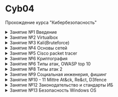# **Cyb04**
Прохождение курса "Кибербезопасность"




<details><summary>Занятие №1 Введение</summary>

___
> Скачать и установить VirtialBox
___

В наличие у меня имеется старый и достаточно слабый ноутбук, который может поддерживать только Win 8.1 без ущерба для производительности. Имеется доступ к ВЦОДу со следующими характеристиками: 27 GHz CPU, 25 Gb Memory, 500 Gb Storage. Исходя из предпосылок было принято развернуть одну мощную хостовую машину на Win 10, скачать и установить на нее VirtualBox, на базе данной хостовой машины строить инфраструктуру для обучения. 

Характеристики ВМ:

![Характеристики_ВМ](/Lesson_1/%D0%94%D0%97%201.png)

</details>

<details><summary>Занятие №2 Virtualbox</summary>

___
> Создать 3 виртуальные машины в VirtualBox и обеспечить сетевую связность
___

Были развернуты 3 виртуальные: Windows Server 2019 (10.10.0.4), Winsows 10 (10.10.0.5), Kali linux (10.10.0.6). В правила брантмауэра на ВМ Windows server 2019 и Windows 10 добавлено/включно правило, которое разрешает ICMP echo request (ping) данных машин.

![Сетевая связность](/Lesson_2/%D0%94%D0%97%202.png)

</details>


<details><summary>Занятие №3 Kali(Bruteforce)</summary>

___
> На машинах с системами Windows Server 2019 и 10 установить и включить SSH, включить RDP. С машины Kali Linux провести сканирование сети. 
___

Результаты сканирования сети, на них видны включенные SSH и RDP:

![Сканирование nmap](/Lesson_3/%D0%94%D0%97%203_1.png)

___
> Подобрать пароль от ssh ВМ Windows 10. 
___

Для удобства и быстроты подбора пароля на ВМ Windows 10 был установлен 2-ухзначный пароль. При помощи инструмента crunch были созданы словари из комбинации цифр и прописных латинских букв. Первый попытки подбора пароля при помощи инструмента Hydra выдавали ошибку (error: all children were disabled due connections error). 

![Ошибка](/Lesson_3/%D0%94%D0%97%203_2%20Hydra%20error.png)

Чтобы решить проблему были предриняты следующие действия:
1. Проверена возможность подключения по ssh вообще - успешно.
2. Были изменены настройки ssh при помощи kali-tweaks - без результатно.
3. Отключен брэнтмауэр ВМ Windows 10 - без результатно.
4. Пустить подбор пароля в один поток и с большим интервалом между запросами - без результатно.
5. Запустить подбор пароля при помощи инструмента medusa - процесс занял очень много времени.
6. Попробовал подобрать пароль к хостовой машине - успешно.

![Успех хост](/Lesson_3/%D0%94%D0%97%203_2%20hydra_host.png)

После перезагрузки системы ВМ Windows 10 (так как на нее скачались критические обновления и требовали перезагрузки) получилось подобрать пароль.

![Успех вм гидра](/Lesson_3/%D0%94%D0%97%203_2%20Hydra%20succes.png)

![Успех вм медуза](/Lesson_3/%D0%94%D0%97%203_2%20medusa_success.png)

___
> Изменить настройки фаервола и политики блокировки учетных записей при неправильном вводе пароля ВМ Windows 10. 
___

При изменении настроек блокировки аккаунта при неправильном вводе пароля hydra опять начала падать в ошибку. Medusa в свою очередь пыталась подобрать пароль, однако это заняло бы слишком много времени.

![Аккаунт](/Lesson_3/%D0%94%D0%97%203_2%20log.png)

При изменении параметров брантмауэра пропала возможность подключения по ssh вообще.

![Брантмауэр](/Lesson_3/%D0%94%D0%97%203_2%20ip.png)

![Ошибка SSh](/Lesson_3/%D0%94%D0%97%203_2%20ssh%20error.png)

</details>

<details><summary>Занятие №4 Основы сетей</summary>

___
> Проработать и изучить модель OSI
___
Была сделана памятка по модели  OSI в которую были добавлены примеры протоколов для каждого уровня, а так же возможные атаки относительно каждого уровня.

![Памятка](/Lesson_4/%D0%94%D0%97%204_1.png)

Текстовый вариант: [Памятка](/Lesson_4/%D0%94%D0%97-4_1.docx)
___
> Расписать из сети 192.168.0.0/25 все подсети с /26 по /30
___

![Подсети](/Lesson_4/%D0%94%D0%97%204_2.png)

Текстовый вариант: [Подсети](/Lesson_4/%D0%94%D0%97%204_2.xlsx)

___
> Конвертировать 3 ip адреса 192.168.100.1, 172.16.0.1, 10.10.10.10 в IPv6
___

![IPv4 to IPv6](/Lesson_4/%D0%94%D0%97%204_3.png)

Текстовый вариант: [IPv4 to IPv6](/Lesson_4/%D0%94%D0%97%204_3.xlsx)

</details>


<details><summary>Занятие №5 Cisco packet tracer</summary>

___
> Зайти в настройки домашнего роутера.	Изучить настройки, сделать скрины настройки проброса портов приложений (на примере если бы вы хотели открыть доступ к домашнему веб-серверу).
___

![Домашний роутер](/Lesson_5/%D0%94%D0%97%205%20home.png)
___
> Работа с Cisco Packet Tracer.	Собрать базовую схему комп-свитч-роутер-свитч-комп. Сегментировать сеть на 10 и 20 vlan, добиться видимости хостов. Настроить сеть, добиться echo ping запросов между хостами. Проследить на симуляции за пакетом ICMP.
___

Создана сеть состоящая из 2-ух коммутаторов, 4-х компьютеров, 1-го роутера. Изначально при подключении всех устройств в сеть, проблем с сетевой связностью не возникло. При разделении на два Vlan'а (10 и 20) компьютеры перестали видеть друг друга. Чтобы восстановить сетевую связность было необходимо: перевести интерфейсы, которые связывают коммутаторы и роутер в trunk mode, также создать на роутере субинтерфейсы с номерами Vlan'ов. 

![Схема](/Lesson_5/%D0%94%D0%97%205%20scheme.png)

![Коммутатор](/Lesson_5/%D0%94%D0%97%205%20com.png)

![Роутер](/Lesson_5/%D0%94%D0%97%205%20rout.png)

После данных действий сетевая связность восстановилась. Было поведена симуляция запроса ICMP echo request - успешно.

![ICMP echo](/Lesson_5/%D0%94%D0%97%205%20pack.png)

Втрорым решением данной проблемы могло быть использование L3 коммутатора с возможностями роутера

![L3](/Lesson_5/%D0%94%D0%97%205%20L3.png)
___
> На 1 из сторон заменить хост на сервер, настроить на сервере web страничку, настроить NAT на роутере, добиться доступа по NAT inside global адресу к web серверу 
___

В схему был добавлен сервер. На нем были настроены DNS и WEB-сервер. Для подключения к нему использовался настроенный статический NAT на роутере. Подключение было успешным из 2-ух Vlan'ов, как по внешнему IP (192.168.100.100 внутренний - 10.10.0.4) так и по доменному имени (test.com).

![Serv](/Lesson_5/%D0%94%D0%97%205%20serv.png)

![NAT](/Lesson_5/%D0%94%D0%97%205%20nat.png)

</details>

<details><summary>Занятие №6 Криптография</summary>

___
> Схема работы IPSec
___

Протоколы, которые используются при создании защищенного канала:

![Протоколы](/Lesson_6/%D0%94%D0%97%206%20ipsecprotocols.png)

Схема создания IPSec тоннеля:

![Схема тоннеля IPSec](/Lesson_6/%D0%94%D0%97%206%20%D1%81%D1%85%D0%B5%D0%BC%D0%B0%20%D1%82%D0%BE%D0%BD%D0%BD%D0%B5%D0%BB%D1%8F.png)

<details><summary>Этапы подключения IKE Phase 1</summary>

Step 1 : Negotiation

The peer that has traffic that should be protected will initiate the IKE phase 1 negotiation. The two peers will negotiate about the following items:

-  Hashing: we use a hashing algorithm to verify the integrity, we use MD5 or SHA for this.
- Authentication: each peer has to prove who he is. Two commonly used options are a pre-shared key or digital certificates.
- DH (Diffie Hellman) group: the DH group determines the strength of the key that is used in the key exchange process. The higher group numbers are more secure but take longer to compute.
- Lifetime: how long does the IKE phase 1 tunnel stand up? the shorter the lifetime, the more secure it is because rebuilding it means we will also use new keying material. Each vendor uses a different lifetime, a common default value is 86400 seconds (1 day).
- Encryption: what algorithm do we use for encryption? For example, DES, 3DES or AES.

Step 2: DH Key Exchange

Once the negotiation has succeeded, the two peers will know what policy to use. They will now use the DH group that they negotiated to exchange keying material. The end result will be that both peers will have a shared key.

Step 3: Authentication

The last step is that the two peers will authenticate each other using the authentication method that they agreed upon on in the negotiation. When the authentication is successful, we have completed IKE phase 1. The end result is a IKE phase 1 tunnel (aka ISAKMP tunnel) which is bidirectional. This means that both peers can send and receive on this tunnel.

</details>

Фаза 1 может проходить в двух режимах:

1. Main mode
2. Aggressive mode

Main mode - данный режим проходит за 6 обменов сообщениями (сообщение с настройками и подтверждение от другой стороны) и считается более безопасным так как меньше информации передается открытым кодом.

Aggressive mode - в данном режиме для поднятия канала необходимо 3 сообщения, но является менее безопасным, так как большее количество информации передается открытым кодом.

<details><summary>Этапы подключения IKE Phase 2</summary>

Just like in IKE phase 1, our peers will negotiate about a number of items:

- IPsec Protocol: do we use AH or ESP?
- Encapsulation Mode: transport or tunnel mode?
- Encryption: what encryption algorithm do we use? DES, 3DES or AES?
- Authentication: what authentication algorithm do we use? MD5 or SHA?
- Lifetime: how long is the IKE phase 2 tunnel valid? When the tunnel is about to expire, we will refresh the keying material.
- (Optional) DH exchange: used for PFS (Perfect Forward Secrecy).

</details>

Информация которая передается через канал IPSec может шифроваться двумя способами:

1. AH (Authentication Header) шифрование заголовка  
2. ESP (Encapsulating Security Payload) шифрование содержимого

Оба протокола поддерживают 2 режима:

- Transport mode (не скрывает оригинальный IP отправителя)
- Tunnel mode (скрывает оригинальный IP отправителя)

![AH](/Lesson_6/%D0%94%D0%97%206%20AH.png)

![ESP](/Lesson_6/%D0%94%D0%97%206%20ESP.png)

![AH+ESP](/Lesson_6/%D0%94%D0%97%206%20ESP.png)

___
> Подключение по SSH к Ubuntu при помощи сертификата
___

Для начала по условию задания необходимо установить ВМ с ОС Ubuntu и подключить к ней два интерфейса: один будет смотреть во внутренную сеть, второй - для подключения к сети интернет. 
 - Создаем еще одну NAT сеть для выхода в интернет с Ubuntu.
 - Создаем ВМ с двумя интерфейсами и подключаем их к сети NAT: один default в сети 10.10.0.0/24, второй ubuntu в сети 54.55.56.0/24.
 - После установки обновляем ОС 

 ```bash
 apt update
 apt upgrade
 ```

 - Проверяем установлен ли ssh сервис.

 ```bash
 systemctl status ssh
 ```
 - Настраиваем интерфейсы. Смотрим как называется каждый интерфес.
 
 ![U intf](/Lesson_6/%D0%94%D0%97%206%20U%20inerf.png)

  - В Ubuntu 22.04 настройки сети расположены не в /etc/network/interfaces, а необходимо создавать конфиг самому /etc/netplan/02-network.yaml (02 - приоритет конфига, чем выше число, тем более приоритетный конфиг).

 ![U netplan](/Lesson_6/%D0%94%D0%97%206%20U%20netplan.png)  
 
 - Проверяем настройки, применяем конфиг и проверяем интерфейсы. Если данный способ не поможет, то можно настроить через визуальный интерфейс настройки сети.
 
 ![U intf2](/Lesson_6/%D0%94%D0%97%206%20U%20inerf2.png)  

 - Теперь пробуем подключиться к ВМ Ubuntu c ВМ Kali по SSH. Если получилось создатьподключение, то далее переходим к созданию пары приватный и публичный ключи, а также установке установке публичного ключа на ВМ Ubuntu. 
 
 ```bash
 # Генерация публичного ключа. Ключ -t отвечает за алгоритм кодировки ключа 
  ssh-keygen 
 # После ввода команды будет 2 опции: указать место создания ключа и его имя, дополнительный пароль при подключении при помощи приватного ключа
 # Копируем ключ на удаленный хост. Если не указывать ключ через параметр -i то будет установлен ключ из стандартного местоположения
  ssh-copy-id -i /home/kali/.ssh/key.pub -p 2222 user@10.10.0.10
 # Вводим пароль пользователя, чтобы успешно установить публичный ключ на удаленную машину
 ```
 > Далее у меня возникли проблемы с подключением при помощи приватного ключа. Были приняты следующие меры: chmod 700 ~/.ssh, chmod 600 на кллючи, изменение крнфига на Ubuntu, дебаг выполнения кода подключения ssh при помощи ключа -v. Решением проблмы оказалось то, что было необходимо создать ключ в формате RSA: ssh-keygen -t RSA, так как по кмолчанию ключи создавались в формате ed25519
  
 - Чтобы подключаться при помощи приватного без ввода пароля необходимо изменить строки в конфиге Ubuntu: PubkeyAuthentication yes, PasswordAuthentication no. После каждого изменения конфига перезапускаем сервис.

 ```bash
 systemctl restart ssh
 ```
 ![U success](/Lesson_6/%D0%94%D0%97%206%20U%20pubkey.png)  

 - После этого был изменен конфиг sshd_config на ВМ Ubuntu для соответствия базовым рекомендациями безопасности.

![U conf1](/Lesson_6/%D0%94%D0%97%206%20U%20conf1.png) 

![U conf2](/Lesson_6/%D0%94%D0%97%206%20U%20conf2.png) 

![U conf3](/Lesson_6/%D0%94%D0%97%206%20U%20conf3.png) 

- Параметр Banner меняет приветствие при успешном SSH подключении. Необходимое нам приветствие записываем в файл /etc/banner.

___
> Настроить на Ubuntu возможность подключения к ней по RDP.
___

[Мануал для поделючения по RDP](https://ubuntu-news.ru/news/ubuntu-2204-podderzhivaet-podklyuchenie-po-protokolu-rdp-iz-korobki)

Так же необходимо выполнить команду и поменять пароль подключения в настройках:

```bash
systemctl --user --global --enable gnome-remote-desktop
```
 При подключении необходимо, чтобы пользователь вошел в систему.

![Успешное RDP-подключение](/Lesson_6/%D0%94%D0%97%206%20%20rdp.png)

___
> Установить и настроить WireGuard VPN на Ubuntu
___

[Мануал для поделючения по VPN](https://habr.com/ru/sandbox/189100/)

Для успешного подключения необходимо указать интерфейс и IP которое используется для выхода в сеть интернет.

![Успешное VPN-подключение](/Lesson_6/%D0%94%D0%97%206%20U%20vpn.png)


</details>

<details><summary>Занятие №6 Типы атак, OWASP top 10</summary>

___
> Изучить SQL запросы.
___

Пройдено.

![SQL](/Lesson_7/%D0%94%D0%97%207%20sql.png)

___
> Лабораторные работы по OWASP TOP 10.
___

Оговорюсь сразу: решал с помощью подсказок.

 1. Lab Broken Access Controll 1

![Lab1](/Lesson_7/%D0%94%D0%97%207%20lab1.png)
 
 2. Lab Broken Access Controll 2

![Lab2](/Lesson_7/%D0%94%D0%97%207%20lab2.png)

 3. Lab Injection 1

 ![Lab3](/Lesson_7/%D0%94%D0%97%207%20lab3.png)

 4. Lab SSRF 1

![Lab4](/Lesson_7/%D0%94%D0%97%207%20lab4.png)

___
> Тренировка поиска уязвимостей на примере OWASP Juice Shop
___

[Мануал по установке и выполнению базовых заданий](https://spy-soft.net/owasp-juice-shop/)

Устанавливаем по мануалу на ВМ Ubunru OWASP juice shop и Burp Suite. После установки node.js нужно зайти на [git OWASP juice shop](https://github.com/juice-shop/juice-shop/releases) скачать необходимый пакет, который будет соответствовать вашей ОС и версии node.js.

 ![Первый запуск](/Lesson_7/%D0%94%D0%97%207%20OJS%200.png)

Решаем задания по мануалу, желательно попробовать сначала решить самому.

 1. Задание один: найти таблицу лидеров

 Решаем при помощи мануала

 ![Задание 1](/Lesson_7/%D0%94%D0%97%207%20OJS%201.png)

 2. Получение доступа к панели администратора

  ![Задание 2](/Lesson_7/%D0%94%D0%97%207%20OJS%202.png)

 3. Создание учетной записи администратора при помощи изменения запроса

 ![Задание 3](/Lesson_7/%D0%94%D0%97%207%20OJS%203.png)

 4. Вход в учетную запись при помощи SQL-инъекции

 ![Задание 4_1](/Lesson_7/%D0%94%D0%97%207%20OJS%204_1.png)

 ![Задание 4_2](/Lesson_7/%D0%94%D0%97%207%20OJS%204_2.png)

 5. Подбор пароля к учетной записи администратора.

 Задание было решено при помощи Burp suite: в результате sql-инъекции были получены имя аккаунта доменного админа и хэш в формате MD5 его пароля. В результате поиска пароля по хэш-сумме в словаре, пароль оказался admin123

  ![Задание 5](/Lesson_7/%D0%94%D0%97%207%20OJS%205.png)

 6. Активация Delux фккаунта.

  Решением стало изменение в запросе поля способа оплаты на любое другое название, либо вообще удаление значения этого поля

  ![Задание 6](/Lesson_7/%D0%94%D0%97%207%20OJS%206.png) 

</details>

<details><summary>Занятие №8 Типы атак 2</summary>

___
> Провести DOS атаку на Juice Shop 
___

По условиям задания необходимо развернуть Juice shop как докер контейнер и провести на него DoS атаку при помощи инструмента xerxes.

Устанавливаем docker на ВМ Ubuntu. [Мануал по установке](https://docs.docker.com/engine/install/ubuntu/)

Разворачиваем контейнер Juice shop.

```bash
sudo service docker start
sudo usermod -aG docker $USER
sudo docker pull bkimminich/juice-shop
sudo docker run -d -p 80:3000 bkimminich/juice-shop
```

Заходим на ВМ с которой будем производить DoS атаку. В нашем случае это будет ВМ Kali. Пробуем открыть в браузере Juice Shop (в поисковой строке вводим IP-адрес ВМ Ubuntu). 

![Проверка Docker](/Lesson_8/%D0%94%D0%97%208%20before.png)

Далее переходим на [git xerxes](https://github.com/XCHADXFAQ77X/XERXES) качаем исолняемый файл и запускаем его.

```bash
sudo chmod 777 ~/xerxes
# ./xerxes IP PORT
sudo ./xerxes 10.10.0.10 80
```

Наблюдаем результат до DoS:

![До](/Lesson_8/%D0%94%D0%97%208%20befor%202.png)

Наблюдаем результат после DoS:

![После](/Lesson_8/%D0%94%D0%97%208%20after%201.png)

![После](/Lesson_8/%D0%94%D0%97%208%20after%202.png)

При этом можно использовать инструмент Wire Shark, чтобы посмотреть весь проходящий трафик. Однако делать это следует осторожно, чтобы машина не зависла от количества перехваченных пакетов.

В результате атаки работоспособность Juice shop не была нарушена.

</details>


<details><summary>Занятие №9 Социальная инженерия, фишинг</summary>

___
> Разослать фишинговое письмо с уникальной информацией, ведущее на копию крупного ресурса (соцсети, почты и т.д.) 
___

По условиям задания необходимо разослать фишинговое письмо пользователю, которое будет вести на evil twin (копию какого-либо популярного ресурса). Суть задания завладеть учетными данными пользователя. Для этого будем использовать инструмент setoolkit.

Для работы setoolkit необходимо сначала установить python. Устанавливаем python на ВМ Ubuntu. 

```bash
# обновляем репозиторий    
sudo apt update
# устанавливаем python
sudo apt install python3
# проверяем работоспособность
python3 --version
```

Устанавливаем setoolkit на ВМ Ubuntu. [Мануал по установке](https://github.com/trustedsec/social-engineer-toolkit?tab=readme-ov-file#linux)

Запускаем инструмент командой

```bash
# выполняем команду в директории setoolkit
# на всякий случай даем привелегии на исполнение файла инструмента
sudo chmod 777 path-to/setoolkit/setoolkit
sudo ./setoolkit
```

При входе в данный инструмент, у меня выбивало ошибку о том, что неправильно указан путь к базам matasploit. Устанавливаем metasploit. [Мануал по установке](https://www.alibabacloud.com/blog/what-is-metasploit-how-to-install-metasploit-on-ubuntu_599955).

При выполнении данного мануала возникла ошибка при выполнении команды:

```bash
sudo msfdb init
```

Для коректного выполнения данной команды необходимо убедиться, что сервис postgresql работает и выполнить команду:

```bash
snap install metasploit-framework
msfdb init
msfconsole
```

Данные команды должны пройти без ошибок и открыться база данных metasploit.

После выполнения этой операции необходимо перейти в конфиг setoolkit (/etc/setoolkit/set.config) и поменять путь к metasploit на тот куда скопировали репозиторий git.

![Конфиг setoolkit](/Lesson_9/%D0%94%D0%97%209%20conf.png)

После чего ошибки должны пропасть, а все инструменты станут доступны.

Теперь необходимо создать копию сайта при помощи которого мы будем воровать учетные данные пользователя. В моем случае я выбрал социальную сеть Instagram, так как при входе в нее сразу есть поля логина и пароля.

Запускаем setoolkit (sudo ./setoolkit) и переходим 1 > 2 > 3 > 2. Так как я буду проверять работу инструмента с ВМ Kali, то указываем IP-адрес внутренней сети (10.10.0.10).

!Важно. Необходимо чтобы 80 порт был при это свободен. Например мы поднимали в прошлом ДЗ контейнер с Juice shop, его будет необходимо закрыть. Программа вам об этом напомнит. 

![Запускает клон сайта](/Lesson_9/%D0%94%D0%97%209%20etwin.png)

После того как сайт заработал, открывам второе окно с терминалом и там запускаем еще один setoolkit для почтовой рассылки. Пред началом рассылки для проверки работоспособности был создан ящик на почте Rambler, так как там в настройках есть данные об SMTP сервере и не нужна дополнительная плата. Переходим 1 > 5 > 1 > 2 и заполняем форму отправки письма. 

Суть моего фишинговова письма была то, что гиперссылка была модифицирована. В тексте ссылки был указан Instagram, а сама ссылка вела на IP-адрес ВМ Ubuntu.

![Рассылка](/Lesson_9/%D0%94%D0%97%209%202.png)

![Доступ к сайту с Kali](/Lesson_9/%D0%94%D0%97%209%20SUC%201.png)

![Успех](/Lesson_9/%D0%94%D0%97%209%20SUC.png)

В ход выполнения ДЗ письмо не получилось отправить с подменным адресом отправителя, вероятно рамблер блокирует такую почту.

</details>


<details><summary>Занятие №10 - 11 Mittre At&ck, Re&ct, D3fence</summary>

___
> Составить матрицу Mittre At&ck для взлома инфраструктуры
___

Cхема инфраструктуры:

![Схема](Lesson_10-11/%D0%A1%D1%85%D0%B5%D0%BC%D0%B0.png)

Методология: при помощи MITRE ATT&CK Navigator составить матрицу потециальной угрозы для инфраструктуры, остовываясь на техниках и тактиках известных группировок.

Для анализа было выбрано 5 группировок: APT28, FIN13, Turla, PLATINUM, Darkhotel. Для каждой группировки был зделан свой слой, в котором была оценена угроза для нашей инфраструктуры тех техник, которые использует группировка. При оценке опасности техники учитывалось не только описание данной техники, но и конкретный способ реализации у этой группировки. 

В добавок к этому был добавлен еще один слой, на который было собрана суммарная информация по всем угрозам.

Экспортированный EXEL-файл со всеми таблицами:

[Mitre Att&ck](Lesson_10-11/summary%20(1).xlsx)

Минимальный набор техник реагирования для нашей системы:

[Mitre React](Lesson_10-11/RE%26CT_Enterprise_Matrix.xlsx)



</details>


<details><summary>Занятие №12 Законодательство и стандарты ИБ</summary>

___
> Ознакомиться с документацией и стандартами в области ИБ
___

 - [X] [Приказ ОАЦ №40 (Кибербез)](https://president.gov.by/fp/v1/508/document-thumb__45508__original/45508.1676445432.32ffad2142.pdf)

 - [X] [Приказ ОАЦ №130 (Кибербез)](https://www.oac.gov.by/public/content/files/files/law/prikaz-oac/2023%20-%20130.pdf)

 - [X] [Приказ ОАЦ №66 (Системы защиты информации)](https://www.oac.gov.by/public/content/files/files/law/prikaz-oac/2020%20-%2066.pdf)

 - [X] [ISO 27001 чеклист](https://www.smartsheet.com/sites/default/files/2020-06/IC-ISO-27001-Checklist-10838_PDF.pdf)

 - [ ] [ISO 27001 implementation guide](https://issuu.com/public-it/docs/certikit_iso27001_implementation_guide_v12?fr=sNDdiNjQyMzg4ODg)

 - [ ] [NIST 800-53 Security and Privacy Controls for Information Systems and Organizations](https://nvlpubs.nist.gov/nistpubs/SpecialPublications/NIST.SP.800-53r5.pdf)

___
> Создать план личного развития и роста в ИБ согласно Cybersecurity Roadmap 
___

[Cybersecurity Roadmap](https://roadmap.sh/cyber-security?s=66e2987012af4935a0b6cf17)

</details>


<details><summary>Занятие №13 Безопасность Windows OS</summary>

___
> Выполнить все пункты настройки windows согласно пунктов на страницах слайда 13 занятия №22-29
___

Настройка системы Windows согласно требованиям слайдов:

 1. Учетные записи и их настройка

![Слайд 22_1](/Lesson_13/%D0%94%D0%97%2013%2022_1.png)

![Слайд 22_2](/Lesson_13/%D0%94%D0%97%2013%2022_2.png)

![Слайд 23_1](/Lesson_13/%D0%94%D0%97%2013%2023_1.png)

![Слайд 23_2](/Lesson_13/%D0%94%D0%97%2013%2023_2.png)

![Слайд 23_3](/Lesson_13/%D0%94%D0%97%2013%2023_3.png)

 2. Включение RDP для УЗ администратора

![Слайд 24_1](/Lesson_13/%D0%94%D0%97%2013%2024_1.png)

![Слайд 24_2](/Lesson_13/%D0%94%D0%97%2013%2024_2.png)

 3. Настройка блокировки рабочего стола

![Слайд 25_1](/Lesson_13/%D0%94%D0%97%2013%2025_1.png)

 4. Установка антивируса

 В ходе установки антивирусного решения столкнулся со следующими проблемами:

   - Большинство бесплатных решений нельзя скачать в нашем регионе без VPN
   - Бесплатные антивирусы не работают на системах Windows Server 

В данном пункте ничего сложного не было, но не смотря на это он был не выполнен.

 5. Настройка установки обновлений

![Слайд 27_1](/Lesson_13/%D0%94%D0%97%2013%2027_2.png)

![Слайд 27_2](/Lesson_13/%D0%94%D0%97%2013%2027_3.png)

 6. Шифрование жесткого диска устройства (BitLocker)

Установка защиты диска ноутбука при помощи USB-устройства:

![Слайд 28_1](/Lesson_13/%D0%94%D0%97%2013%2028_1.png)

Установка защиты Windows Server при помощи файла, сохраненного на сетевой диск:

![Слайд 28_2](/Lesson_13/%D0%94%D0%97%2013%2028_2.png)

 7. Включить брандмауэр и настроить логирование

![Слайд 29_1](/Lesson_13/%D0%94%D0%97%2013%2029_1.png)

___
> Создать план личного развития и роста в ИБ согласно Cybersecurity Roadmap 
___

[Cybersecurity Roadmap](https://roadmap.sh/cyber-security?s=66e2987012af4935a0b6cf17)

</details>